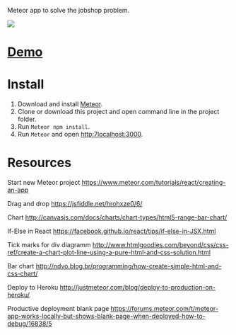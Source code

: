 Meteor app to solve the jobshop problem.

![](https://raw.githubusercontent.com/janikvonrotz/jobshop/master/screenshot.png)

# [Demo](https://jobshopdemo.herokuapp.com/)

# Install

1. Download and install [Meteor](https://www.meteor.com/install).
2. Clone or download this project and open command line in the project folder.
3. Run `Meteor npm install`.
4. Run `Meteor` and open [http:7localhost:3000](localhost:3000).

# Resources

Start new Meteor project
https://www.meteor.com/tutorials/react/creating-an-app

Drag and drop
https://jsfiddle.net/hrohxze0/6/

Chart
http://canvasjs.com/docs/charts/chart-types/html5-range-bar-chart/

If-Else in React
https://facebook.github.io/react/tips/if-else-in-JSX.html

Tick marks for div diagramm
http://www.htmlgoodies.com/beyond/css/css-ref/create-a-chart-plot-line-using-a-pure-html-and-css-solution.html

Bar chart
http://ndvo.blog.br/programming/how-create-simple-html-and-css-chart/

Deploy to Heroku
http://justmeteor.com/blog/deploy-to-production-on-heroku/

Productive deployment blank page
https://forums.meteor.com/t/meteor-app-works-locally-but-shows-blank-page-when-deployed-how-to-debug/16838/5
